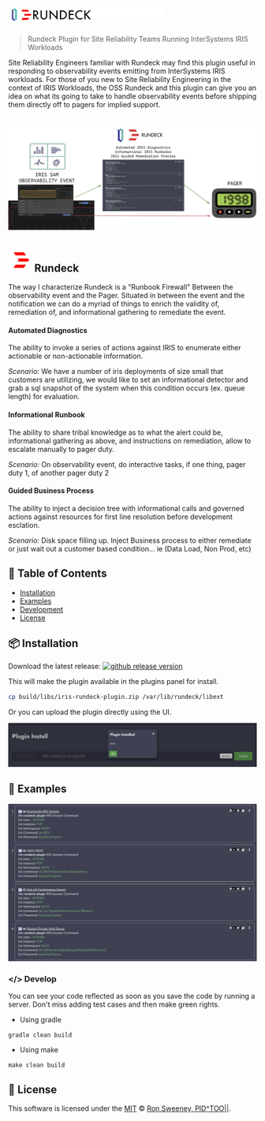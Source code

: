 # ![InterSystems IRIS Rundeck Plugin](assets/top_iris_rundeck.png)

> Rundeck Plugin for Site Reliability Teams Running InterSystems IRIS Workloads

Site Reliability Engineers familiar with Rundeck may find this plugin useful in responding to observability events emitting from InterSystems IRIS workloads.  For those of you new to Site Reliability Engineering in the context of IRIS Workloads, the OSS Rundeck and this plugin can give you an idea on what its going to take to handle observability events before shipping them directly off to pagers for implied support.
# ![A Wedge Between the Pager](assets/rundeck_iris_banner.png)

## <img src="assets/rundeck.png" width="48px" height="48px"/> Rundeck
The way I characterize Rundeck is a "Runbook Firewall" Between the observability event and the Pager.  Situated in between the event and the notification we can do a myriad of things to enrich the validity of, remediation of, and informational gathering to remediate the event.


#### Automated Diagnostics
The ability to invoke a series of actions against IRIS to enumerate either actionable or non-actionable information.

_Scenario:_
We have a number of iris deployments of size small that customers are utilizing, we would like to set an informational detector and grab a sql snapshot of the system when this condition occurs (ex. queue length) for evaluation.

#### Informational Runbook
The ability to share tribal knowledge as to what the alert could be, informational gathering as above, and instructions on remediation, allow to escalate manually to pager duty.

_Scenario:_
On observability event, do interactive tasks, if one thing, pager duty 1, of another pager duty 2

#### Guided Business Process
The ability to inject a decision tree with informational calls and governed actions against resources for first line resolution before development esclation.

_Scenario:_
Disk space filling up. Inject Business process to either remediate or just wait out a customer based condition... ie (Data Load, Non Prod, etc)

## 🚩 Table of Contents

- [Installation](#-installation)
- [Examples](#-examples)
- [Development](#-development)
- [License](#-license)


## 📦 Installation
Download the latest release: [![github release version](https://img.shields.io/github/v/release/sween/iris-rundeck-plugin.svg?include_prereleases)](https://github.com/sween/iris-rundeck-plugin/releases/latest) 

This will make the plugin available in the plugins panel for install.

``` sh
cp build/libs/iris-rundeck-plugin.zip /var/lib/rundeck/libext
```

Or you can upload the plugin directly using the UI.

![InterSystems IRIS Rundeck Plugin](assets/upload_plugin.png)


## 🐾 Examples

![InterSystems IRIS Rundeck Plugin](assets/iris_jobs.png)


### </> Develop

You can see your code reflected as soon as you save the code by running a server. Don't miss adding test cases and then make green rights.

* Using gradle
```
gradle clean build
```

* Using make
```
make clean build
```

## 📜 License

This software is licensed under the [MIT](https://github.com/nhn/tui.editor/blob/master/LICENSE) © [Ron Sweeney, PID^TOO||](https://github.com/sween).
